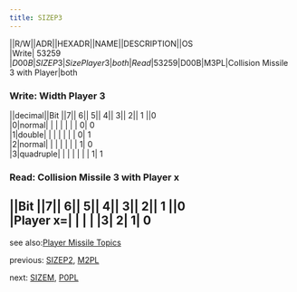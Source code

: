 ```yaml
---
title: SIZEP3
---
```

||R/W||ADR||HEXADR||NAME||DESCRIPTION||OS  
|Write| 53259 |$D00B|SIZEP3|Size Player 3|both  
|Read| 53259 |$D00B|M3PL|Collision Missile 3 with Player|both  
  
### Write: Width Player 3  
||decimal||Bit ||7|| 6|| 5|| 4|| 3|| 2|| 1 ||0  
|0|normal| | | | | | | 0| 0  
|1|double| | | | | | | 0| 1  
|2|normal| | | | | | | 1| 0  
|3|quadruple| | | | | | | 1| 1  
  
### Read: Collision Missile 3 with Player x  
  
||Bit ||7|| 6|| 5|| 4|| 3|| 2|| 1 ||0  
|Player x=| | | |  |3| 2| 1| 0  
---
see also:[Player Missile Topics](../Pm_topics/index.md)  
  
previous: [SIZEP2](../SIZEP2/index.md), [M2PL](../SIZEP2/index.md)  
  
next: [SIZEM](../SIZEM/index.md), [P0PL](../SIZEM/index.md)  
